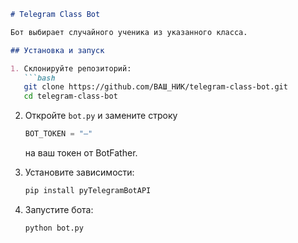 ````markdown
# Telegram Class Bot

Бот выбирает случайного ученика из указанного класса.

## Установка и запуск

1. Склонируйте репозиторий:
   ```bash
   git clone https://github.com/ВАШ_НИК/telegram-class-bot.git
   cd telegram-class-bot
````

2. Откройте `bot.py` и замените строку

   ```python
   BOT_TOKEN = "—"
   ```

   на ваш токен от BotFather.
3. Установите зависимости:

   ```bash
   pip install pyTelegramBotAPI
   ```
4. Запустите бота:

   ```bash
   python bot.py
   ```
